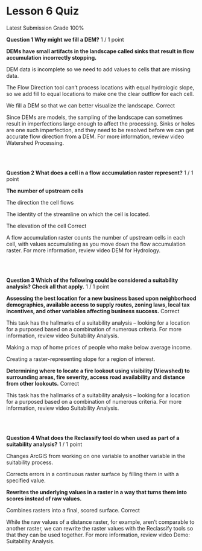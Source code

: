 # Lesson 6 Quiz
Latest Submission Grade 100%
<br/>

**Question 1 Why
might we fill a DEM?** 
1 / 1 point

**DEMs have small artifacts in the landscape
called sinks that result in flow accumulation incorrectly stopping.**

DEM data is incomplete so we need to add values
to cells that are missing data.

The Flow Direction tool can’t process locations
with equal hydrologic slope, so we add fill to equal locations to make one the
clear outflow for each cell.

We fill a DEM so that we can better visualize
the landscape.
Correct

Since DEMs are models, the sampling of the landscape can sometimes result in imperfections large enough to affect the processing. Sinks or holes are one such imperfection, and they need to be resolved before we can get accurate flow direction from a DEM. For more information, review video Watershed Processing.


<br/>
<br/>

**Question 2 What
does a cell in a flow accumulation raster represent?**
1 / 1 point

**The number of upstream cells**

The direction the cell flows

The identity of the streamline on which the cell
is located.

The elevation of the cell
Correct

A flow accumulation raster counts the number of
upstream cells in each cell, with values accumulating as you move down the flow
accumulation raster. For more information, review video DEM for Hydrology.


<br/>
<br/>

**Question 3 Which of the following could be considered a suitability
analysis? Check all that apply.**
1 / 1 point

**Assessing the best location for a new business
based upon neighborhood demographics, available access to supply routes, zoning
laws, local tax incentives, and other variables affecting business success.**
Correct

This task has the hallmarks of a suitability
analysis – looking for a location for a purposed based on a combination of
numerous criteria. For more information, review video Suitability Analysis.

Making a map of home prices of people who make
below average income.

Creating a raster-representing slope for a
region of interest.

**Determining where to locate a fire lookout using
visibility (Viewshed) to surrounding areas, fire severity, access road availability
and distance from other lookouts.**
Correct

This
task has the hallmarks of a suitability analysis – looking for a location for a
purposed based on a combination of numerous criteria. For more information, review video Suitability Analysis.



<br/>
<br/>

**Question 4 What does the Reclassify tool do when used as part of a suitability analysis?**
1 / 1 point

Changes ArcGIS from working on one variable to another variable in the suitability process.

Corrects errors in a continuous raster surface by filling them in with a specified value.

**Rewrites the underlying values in a raster in a
way that turns them into scores instead of raw values.**

Combines rasters into a final, scored surface.
Correct

While the raw values of a distance raster, for
example, aren’t comparable to another raster, we can rewrite the raster values
with the Reclassify tools so that they can be used together. For more information, review video Demo: Suitability Analysis.



